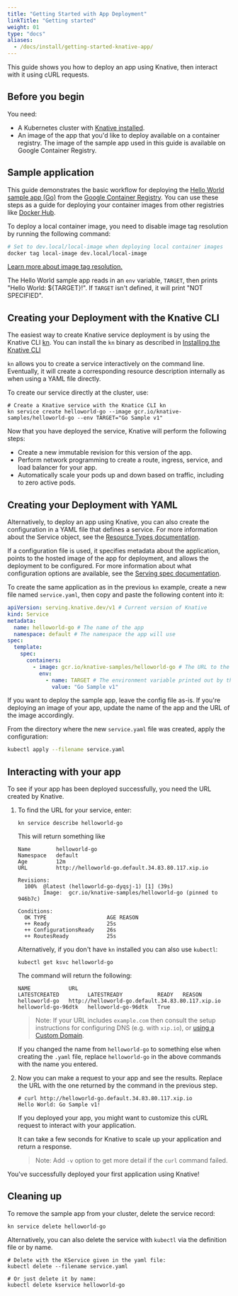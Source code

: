 ```yaml
---
title: "Getting Started with App Deployment"
linkTitle: "Getting started"
weight: 01
type: "docs"
aliases:
  - /docs/install/getting-started-knative-app/
---
```


This guide shows you how to deploy an app using Knative, then interact with it
using cURL requests.

## Before you begin

You need:

- A Kubernetes cluster with [Knative installed](../install/README.md).
- An image of the app that you'd like to deploy available on a container registry. The image of the sample app used in this guide is available on
  Google Container Registry.

## Sample application

This guide demonstrates the basic workflow for deploying the
[Hello World sample app (Go)](../serving/samples/hello-world/helloworld-go) from the
[Google Container Registry](https://cloud.google.com/container-registry/docs/pushing-and-pulling).
You can use these steps as a guide for deploying your container images from other
registries like [Docker Hub](https://docs.docker.com/docker-hub/repos/).

To deploy a local container image, you need to disable image tag resolution by running the following command:

```bash
# Set to dev.local/local-image when deploying local container images
docker tag local-image dev.local/local-image
```

[Learn more about image tag resolution.](./tag-resolution.md)

The Hello World sample app reads in an `env` variable, `TARGET`, then prints "Hello World: \${TARGET}!". If `TARGET` isn't defined, it will print "NOT SPECIFIED".

## Creating your Deployment with the Knative CLI

The easiest way to create Knative service deployment is by using the Knative CLI [kn](https://github.com/knative/client).
You can install the `kn` binary as described in [Installing the Knative CLI](../install/install-kn.md)

`kn` allows you to create a service interactively on the command line.
Eventually, it will create a corresponding resource description internally as when using a YAML file directly.

To create our service directly at the cluster, use:

```shell
# Create a Knative service with the Knatice CLI kn
kn service create helloworld-go --image gcr.io/knative-samples/helloworld-go --env TARGET="Go Sample v1"
```

Now that you have deployed the service, Knative will perform the following steps:

- Create a new immutable revision for this version of the app.
- Perform network programming to create a route, ingress, service, and load
  balancer for your app.
- Automatically scale your pods up and down based on traffic, including to zero
  active pods.

## Creating your Deployment with YAML

Alternatively, to deploy an app using Knative, you can also create the configuration in a YAML file that defines a service. For more information about the Service object, see the
[Resource Types documentation](https://github.com/knative/serving/blob/master/docs/spec/overview.md#service).

If a configuration file is used, it specifies metadata about the application, points to the hosted image of the app for deployment, and allows the deployment to be
configured. For more information about what configuration options are available,
see the [Serving spec documentation](https://github.com/knative/serving/blob/master/docs/spec/spec.md).

To create the same application as in the previous `kn` example, create a new file named `service.yaml`, then copy and paste the following content into it:

```yaml
apiVersion: serving.knative.dev/v1 # Current version of Knative
kind: Service
metadata:
  name: helloworld-go # The name of the app
  namespace: default # The namespace the app will use
spec:
  template:
    spec:
      containers:
        - image: gcr.io/knative-samples/helloworld-go # The URL to the image of the app
          env:
            - name: TARGET # The environment variable printed out by the sample app
              value: "Go Sample v1"
```

If you want to deploy the sample app, leave the config file as-is. If you're
deploying an image of your app, update the name of the app and the URL of
the image accordingly.

From the directory where the new `service.yaml` file was created, apply the
configuration:

```bash
kubectl apply --filename service.yaml
```

## Interacting with your app

To see if your app has been deployed successfully, you need the URL created by Knative.

1. To find the URL for your service, enter:
   ```shell
   kn service describe helloworld-go
   ```

   This will return something like

   ```
   Name        helloworld-go
   Namespace   default
   Age         12m
   URL         http://helloworld-go.default.34.83.80.117.xip.io

   Revisions:
     100%  @latest (helloworld-go-dyqsj-1) [1] (39s)
           Image:  gcr.io/knative-samples/helloworld-go (pinned to 946b7c)

   Conditions:
     OK TYPE                   AGE REASON
     ++ Ready                  25s
     ++ ConfigurationsReady    26s
     ++ RoutesReady            25s
   ```

   Alternatively, if you don't have `kn` installed you can also use `kubectl`:

   ```shell
   kubectl get ksvc helloworld-go
   ```

   The command will return the following:

   ```shell
   NAME            URL                                                LATESTCREATED         LATESTREADY           READY   REASON
   helloworld-go   http://helloworld-go.default.34.83.80.117.xip.io   helloworld-go-96dtk   helloworld-go-96dtk   True
   ```

   > Note: If your URL includes `example.com` then consult the setup instructions for
   > configuring DNS (e.g. with `xip.io`), or [using a Custom Domain](../serving/using-a-custom-domain.md).

   If you changed the name from `helloworld-go` to something else when creating
   the `.yaml` file, replace `helloworld-go` in the above commands with the name you entered.

1. Now you can make a request to your app and see the results. Replace
   the URL with the one returned by the command in the previous step.

   ```shell
   # curl http://helloworld-go.default.34.83.80.117.xip.io
   Hello World: Go Sample v1!
   ```

   If you deployed your app, you might want to customize this cURL request
   to interact with your application.

   It can take a few seconds for Knative to scale up your application and return
   a response.

   > Note: Add `-v` option to get more detail if the `curl` command failed.

You've successfully deployed your first application using Knative!

## Cleaning up

To remove the sample app from your cluster, delete the service record:

```shell
kn service delete helloworld-go
```

Alternatively, you can also delete the service with `kubectl` via the definition file or by name.

```shell
# Delete with the KService given in the yaml file:
kubectl delete --filename service.yaml

# Or just delete it by name:
kubectl delete kservice helloworld-go
```
